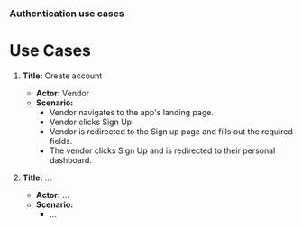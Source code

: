 ### Authentication use cases

# Use Cases
1. **Title:** Create account
    - **Actor:** Vendor
    - **Scenario:**
      - Vendor navigates to the app's landing page.
      - Vendor clicks Sign Up.
      - Vendor is redirected to the Sign up page and fills out the required fields.
      - The vendor clicks Sign Up and is redirected to their personal dashboard.

2. **Title:** ...
    - **Actor:** ...
    - **Scenario:**
      - ...
